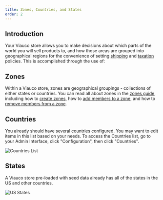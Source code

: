 ```yaml
---
title: Zones, Countries, and States
order: 2
---
```


## Introduction

Your Viauco store allows you to make decisions about which parts of the world you will sell products to, and how those areas are grouped into geographical regions for the convenience of setting [shipping](/user/shipments/) and [taxation](/user/configuration/configuring_taxes.html) policies. This is accomplished through the use of:

## Zones

Within a Viauco store, zones are geographical groupings - collections of either states or countries. You can read all about zones in the [zones guide](/user/shipments/zones.html), including how to [create zones](/user/shipments/zones.html#creating-a-zone), how to [add members to a zone](/user/shipments/zones.html#adding-members-to-a-zone), and how to [remove members from a zone](/user/shipments/zones.html#removing-members-from-a-zone).

## Countries

You already should have several countries configured. You may want to edit items in this list based on your needs. To access the Countries list, go to your Admin Interface, click "Configuration", then click "Countries".

![Countries List](../../../images/user/config/countries.jpg)

## States

A Viauco store pre-loaded with seed data already has all of the states in the US and other countries.

![US States](../../../images/user/config/us_states_list.jpg)
